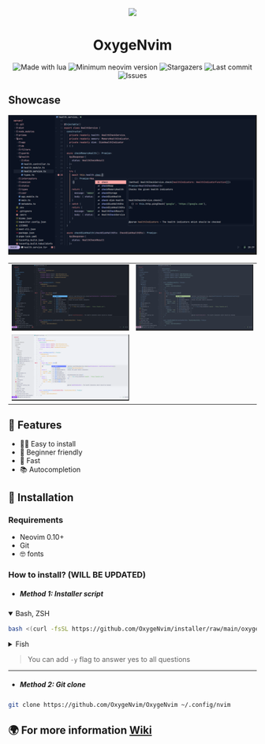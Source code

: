 <div align="center">
  <img height="128px" src="https://avatars.githubusercontent.com/u/122473329?s=200&v=4" />
  <h1>OxygeNvim</h1>
</div>

<div align="center">
  <img alt="Made with lua" src="https://img.shields.io/badge/Made%20with%20Lua-blue.svg?style=for-the-badge&logo=lua&colorA=0b1221&colorB=A5B4FC" />
  <img alt="Minimum neovim version" src="https://img.shields.io/badge/Neovim-0.10.0+-blueviolet.svg?style=for-the-badge&colorA=0b1221&colorB=B5E8B0" />
  <img alt="Stargazers" src="https://img.shields.io/github/stars/OxygeNvim/OxygeNvim?style=for-the-badge&colorA=0b1221&colorB=ff8e8e" />
  <img alt="Last commit" src="https://img.shields.io/github/last-commit/OxygeNvim/OxygeNvim?style=for-the-badge&colorA=0b1221&colorB=BDB0E4" />
  <img alt="Issues" src="https://img.shields.io/github/issues/OxygeNvim/OxygeNvim?style=for-the-badge&colorA=0b1221&colorB=FBC19D" />
</div>

## Showcase

<div align="center">
    <img alt="Tundra theme" src="https://raw.githubusercontent.com/OxygeNvim/OxygeNvim/main/.github/screenshots/tundra.png" />
</div>

|||
|-|-|
|<img alt="Onedark theme" src="https://raw.githubusercontent.com/OxygeNvim/OxygeNvim/main/.github/screenshots/onedark.png" />|<img alt="Nord theme" src="https://raw.githubusercontent.com/OxygeNvim/OxygeNvim/main/.github/screenshots/nord.png" />|
|<img alt="Catppuccin latte theme" src="https://raw.githubusercontent.com/OxygeNvim/OxygeNvim/main/.github/screenshots/catppuccin_latte.png" />||

## 🎃 Features

- 👨‍💻 Easy to install
- 👶 Beginner friendly
- 🚀 Fast
- 📚 Autocompletion

## 💾 Installation

### Requirements

- Neovim 0.10+
- Git
- 🤓 fonts

### How to install? (WILL BE UPDATED)

- ##### Method 1: Installer script

<details open>
<summary>Bash, ZSH</summary>

```sh
bash <(curl -fsSL https://github.com/OxygeNvim/installer/raw/main/oxygen) install
```

</details>

<details>
<summary>Fish</summary>

```sh
bash (curl -fsSL https://github.com/OxygeNvim/installer/raw/main/oxygen | psub) install
```

</details>

> You can add `-y` flag to answer yes to all questions

<hr />

- ##### Method 2: Git clone

```sh
git clone https://github.com/OxygeNvim/OxygeNvim ~/.config/nvim
```

## 🌍️ For more information [Wiki](https://github.com/OxygeNvim/OxygeNvim/wiki)
